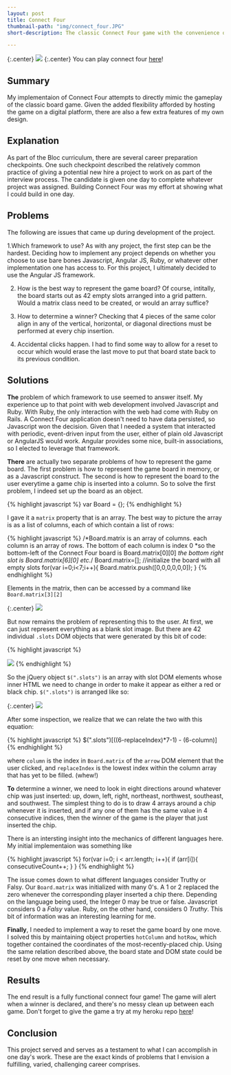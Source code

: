 ```yaml
---
layout: post
title: Connect Four
thumbnail-path: "img/connect_four.JPG"
short-description: The classic Connect Four game with the convenience of a digital play experience.

---
```


{:.center}
![]({{site.baseurl}}/img/connect_four.JPG)
{:.center}
You can play connect four <a href='https://dry-savannah-43148.herokuapp.com/'>here</a>!

## Summary

My implementaion of Connect Four attempts to directly mimic the gameplay of the classic board game. Given the added flexibility afforded by hosting the game on a digital platform, there are also a few extra features of my own design.


## Explanation

As part of the Bloc curriculum, there are several career preparation checkpoints. One such checkpoint described the relatively common practice of giving a potential new hire a project to work on as part of the interview process. The candidate is given one day to complete whatever project was assigned. Building Connect Four was my effort at showing what I could build in one day. 

## Problems

The following are issues that came up during development of the project.  

1.Which framework to use? As with any project, the first step can be the hardest. Deciding how to implement any project depends on whether you choose to use bare bones Javascript, Angular JS, Ruby, or whatever other implementation one has access to. For this project, I ultimately decided to use the Angular JS framework.

2. How is the best way to represent the game board? Of course, intitally, the board starts out as 42 empty slots arranged into a grid pattern. Would a matrix class need to be created, or would an array suffice?

3. How to determine a winner? Checking that 4 pieces of the same color align in any of the vertical, horizontal, or diagonal directions must be performed at every chip insertion.

4. Accidental clicks happen. I had to find some way to allow for a reset to occur which would erase the last move to put that board state back to its previous condition.

## Solutions

**The** problem of which framework to use seemed to answer itself. My experience up to that point with web development involved Javascript and Ruby. With Ruby, the only interaction with the web had come with Ruby on Rails. A Connect Four application doesn't need to have data persisted, so Javascript won the decision. Given that I needed a system that interacted with periodic, event-driven input from the user, either of plain old Javascript or AngularJS would work. Angular provides some nice, built-in associations, so I elected to leverage that framework.  

**There** are actually two separate problems of how to represent the game board. The first problem is how to represent the game board in memory, or as a Javascript construct. The second is how to represent the board to the user everytime a game chip is inserted into a column. So to solve the first problem, I indeed set up the board as an object.

{% highlight javascript %}
var Board = {};
{% endhighlight %}

I gave it a `matrix` property that is an array. The best way to picture the array is as a list of columns, each of which contain a list of rows:

{% highlight javascript %}
/*Board.matrix is an array of columns. each column is an array of rows. The bottom of each column is index 0
         *so the bottom-left of the Connect Four board is Board.matrix[0][0]
         *the bottom right slot is Board.matrix[6][0]
         etc.*/
         Board.matrix=[];
//initialize the board with all empty slots
         for(var i=0;i<7;i++){
             Board.matrix.push([0,0,0,0,0,0]);
         }
{% endhighlight %}


Elements in the matrix, then can be accessed by a command like `Board.matrix[3][2]`

{:.center}
![]({{site.baseurl}}/img/board_object.JPG)

But now remains the problem of representing this to the user. At first, we can just represent everything as a blank slot image. But there are 42 individual `.slots` DOM objects that were generated by this bit of code:

{% highlight javascript %}
<tr class="slot-rows" ng-repeat="n in game.board.rows">
    <td class="slots" ng-repeat="n in game.board.cols"><img class="empty" src="http://i.imgur.com/O1lQF0g.png"</td>
</tr>
{% endhighlight %}

So the jQuery object `$(".slots")` is an array with slot DOM elements whose inner HTML we need to change in order to make it appear as either a red or black chip.
`$(".slots")` is arranged like so:

{:.center}
![]({{site.baseurl}}/img/DOM_object.JPG)

After some inspection, we realize that we can relate the two with this equation:

{% highlight javascript %}
$(".slots")[((6-replaceIndex)*7-1) - (6-column)]
{% endhighlight %}

where `column` is the index in `Board.matrix` of the `arrow` DOM element that the user clicked, and `replaceIndex` is the lowest index within the column array that has yet to be filled. (whew!)

**To** determine a winner, we need to look in eight directions around whatever chip was just inserted: up, down, left, right, northeast, northwest, southeast, and southwest. The simplest thing to do is to draw 4 arrays around a chip whenever it is inserted, and if any one of them has the same value in 4 consecutive indices, then the winner of the game is the player that just inserted the chip.

There is an intersting insight into the mechanics of different languages here. My initial implementaion was something like

{% highlight javascript %}
for(var i=0; i < arr.length; i++){
    if (arr[i]){
        consecutiveCount++;
    }
}
{% endhighlight %}

 The issue comes down to what different languages consider Truthy or Falsy. Our `Board.matrix` was initialized with many 0's. A 1 or 2 replaced the zero whenever the corresponding player inserted a chip there. Depending on the language being used, the Integer 0 may be true or false. Javascript considers 0 a _Falsy_ value. Ruby, on the other hand, considers 0 _Truthy_. This bit of information was an interesting learning for me.
 
**Finally**, I needed to implement a way to reset the game board by one move. I solved this by maintaining object properties `hotColumn` and `hotRow`, which together contained the coordinates of the most-recently-placed chip. Using the same relation described above, the board state and DOM state could be reset by one move when necessary.


## Results

The end result is a fully functional connect four game! The game will alert when a winner is declared, and there's no messy clean up between each game. Don't forget to give the game a try at my heroku repo <a href='https://dry-savannah-43148.herokuapp.com/'>here</a>!

## Conclusion

This project served and serves as a testament to what I can accomplish in one day's work. These are the exact kinds of problems that I envision a fulfilling, varied, challenging career comprises.

     


































